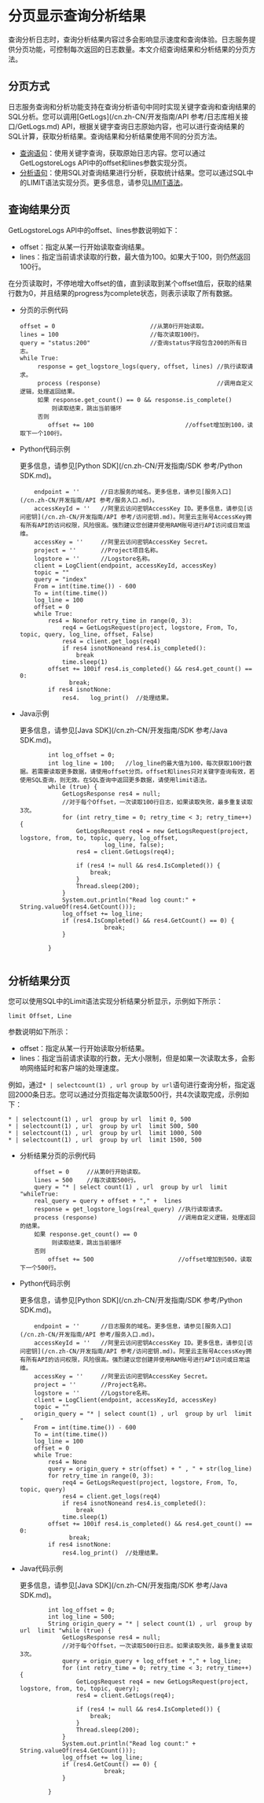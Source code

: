 # 分页显示查询分析结果

查询分析日志时，查询分析结果内容过多会影响显示速度和查询体验。日志服务提供分页功能，可控制每次返回的日志数量。本文介绍查询结果和分析结果的分页方法。

## 分页方式

日志服务查询和分析功能支持在查询分析语句中同时实现关键字查询和查询结果的SQL分析。您可以调用[GetLogs](/cn.zh-CN/开发指南/API 参考/日志库相关接口/GetLogs.md) API，根据关键字查询日志原始内容，也可以进行查询结果的SQL计算，获取分析结果。查询结果和分析结果使用不同的分页方法。

-   [查询语句](/cn.zh-CN/查询与分析/查询语法与功能/查询语法.md)：使用关键字查询，获取原始日志内容。您可以通过GetLogstoreLogs API中的offset和lines参数实现分页。
-   [分析语句](/cn.zh-CN/查询与分析/实时分析简介.md)：使用SQL对查询结果进行分析，获取统计结果。您可以通过SQL中的LIMIT语法实现分页。更多信息，请参见[LIMIT语法](/cn.zh-CN/查询与分析/SQL分析语法与功能/LIMIT语法.md)。

## 查询结果分页

GetLogstoreLogs API中的offset、lines参数说明如下：

-   offset：指定从某一行开始读取查询结果。
-   lines：指定当前请求读取的行数，最大值为100。如果大于100，则仍然返回100行。

在分页读取时，不停地增大offset的值，直到读取到某个offset值后，获取的结果行数为0，并且结果的progress为complete状态，则表示读取了所有数据。

-   分页的示例代码

    ```
    offset = 0                           //从第0行开始读取。
    lines = 100                          //每次读取100行。
    query = "status:200"                 //查询status字段包含200的所有日志。
    while True:
         response = get_logstore_logs(query, offset, lines) //执行读取请求。
         process (response)                                 //调用自定义逻辑，处理返回结果。
         如果 response.get_count() == 0 && response.is_complete()   
             则读取结束，跳出当前循环
         否则
            offset += 100                          //offset增加到100，读取下一个100行。
    ```

-   Python代码示例

    更多信息，请参见[Python SDK](/cn.zh-CN/开发指南/SDK 参考/Python SDK.md)。

    ```
        endpoint = ''      //日志服务的域名。更多信息，请参见[服务入口](/cn.zh-CN/开发指南/API 参考/服务入口.md)。
        accessKeyId = ''   //阿里云访问密钥AccessKey ID。更多信息，请参见[访问密钥](/cn.zh-CN/开发指南/API 参考/访问密钥.md)。阿里云主账号AccessKey拥有所有API的访问权限，风险很高。强烈建议您创建并使用RAM账号进行API访问或日常运维。
        accessKey = ''     //阿里云访问密钥AccessKey Secret。
        project = ''       //Project项目名称。
        logstore = ''      //Logstore名称。
        client = LogClient(endpoint, accessKeyId, accessKey)
        topic = ""
        query = "index"
        From = int(time.time()) - 600
        To = int(time.time())
        log_line = 100
        offset = 0
        while True:
            res4 = Nonefor retry_time in range(0, 3):
                req4 = GetLogsRequest(project, logstore, From, To, topic, query, log_line, offset, False)
                res4 = client.get_logs(req4)
                if res4 isnotNoneand res4.is_completed():
                    break
                time.sleep(1)
            offset += 100if res4.is_completed() && res4.get_count() == 0:
                  break;
            if res4 isnotNone:
                res4.   log_print()  //处理结果。
    ```

-   Java示例

    更多信息，请参见[Java SDK](/cn.zh-CN/开发指南/SDK 参考/Java SDK.md)。

    ```
            int log_offset = 0;
            int log_line = 100;   //log_line的最大值为100，每次获取100行数据。若需要读取更多数据，请使用offset分页。offset和lines只对关键字查询有效，若使用SQL查询，则无效。在SQL查询中返回更多数据，请使用limit语法。
            while (true) {
                GetLogsResponse res4 = null;
                //对于每个Offset，一次读取100行日志，如果读取失败，最多重复读取3次。
                for (int retry_time = 0; retry_time < 3; retry_time++) {
                    GetLogsRequest req4 = new GetLogsRequest(project, logstore, from, to, topic, query, log_offset,
                            log_line, false);
                    res4 = client.GetLogs(req4);
    
                    if (res4 != null && res4.IsCompleted()) {
                        break;
                    }
                    Thread.sleep(200);
                }
                System.out.println("Read log count:" + String.valueOf(res4.GetCount()));
                log_offset += log_line;
                if (res4.IsCompleted() && res4.GetCount() == 0) {
                            break;
                }
    
            }
                        
    ```


## 分析结果分页

您可以使用SQL中的Limit语法实现分析结果分析显示，示例如下所示：

```
limit Offset, Line
```

参数说明如下所示：

-   offset：指定从某一行开始读取分析结果。
-   lines：指定当前请求读取的行数，无大小限制，但是如果一次读取太多，会影响网络延时和客户端的处理速度。

例如，通过`* | selectcount(1) , url group by url`语句进行查询分析，指定返回2000条日志。您可以通过分页指定每次读取500行，共4次读取完成，示例如下：

```
* | selectcount(1) , url  group by url  limit 0, 500
* | selectcount(1) , url  group by url  limit 500, 500
* | selectcount(1) , url  group by url  limit 1000, 500
* | selectcount(1) , url  group by url  limit 1500, 500
```

-   分析结果分页的示例代码

    ```
        offset = 0     //从第0行开始读取。
        lines = 500    //每次读取500行。
        query = "* | select count(1) , url  group by url  limit "whileTrue:
        real_query = query + offset + "," +  lines
        response = get_logstore_logs(real_query) //执行读取请求。
        process (response)                       //调用自定义逻辑，处理返回的结果。
        如果 response.get_count() == 0   
             则读取结束，跳出当前循环
        否则
            offset += 500                        //offset增加到500，读取下一个500行。
    ```

-   Python代码示例

    更多信息，请参见[Python SDK](/cn.zh-CN/开发指南/SDK 参考/Python SDK.md)。

    ```
        endpoint = ''      //日志服务的域名。更多信息，请参见[服务入口](/cn.zh-CN/开发指南/API 参考/服务入口.md)。 
        accessKeyId = ''   //阿里云访问密钥AccessKey ID。更多信息，请参见[访问密钥](/cn.zh-CN/开发指南/API 参考/访问密钥.md)。阿里云主账号AccessKey拥有所有API的访问权限，风险很高。强烈建议您创建并使用RAM账号进行API访问或日常运维。
        accessKey = ''     //阿里云访问密钥AccessKey Secret。
        project = ''       //Project名称。
        logstore = ''      //Logstore名称。
        client = LogClient(endpoint, accessKeyId, accessKey)
        topic = ""
        origin_query = "* | select count(1) , url  group by url  limit "
        From = int(time.time()) - 600
        To = int(time.time())
        log_line = 100
        offset = 0
        while True:
            res4 = None
            query = origin_query + str(offset) + " , " + str(log_line)
            for retry_time in range(0, 3):
                req4 = GetLogsRequest(project, logstore, From, To, topic, query)
                res4 = client.get_logs(req4)
                if res4 isnotNoneand res4.is_completed():
                    break
                time.sleep(1)
            offset += 100if res4.is_completed() && res4.get_count() == 0:
                  break;
            if res4 isnotNone:
                res4.log_print()  //处理结果。
    ```

-   Java代码示例

    更多信息，请参见[Java SDK](/cn.zh-CN/开发指南/SDK 参考/Java SDK.md)。

    ```
            int log_offset = 0;
            int log_line = 500;
            String origin_query = "* | select count(1) , url  group by url  limit "while (true) {
                GetLogsResponse res4 = null;
                //对于每个Offset，一次读取500行日志。如果读取失败，最多重复读取3次。
                query = origin_query + log_offset + "," + log_line;
                for (int retry_time = 0; retry_time < 3; retry_time++) {
                    GetLogsRequest req4 = new GetLogsRequest(project, logstore, from, to, topic, query);
                    res4 = client.GetLogs(req4);
    
                    if (res4 != null && res4.IsCompleted()) {
                        break;
                    }
                    Thread.sleep(200);
                }
                System.out.println("Read log count:" + String.valueOf(res4.GetCount()));
                log_offset += log_line;
                if (res4.GetCount() == 0) {
                            break;
                }
    
            }
    ```


